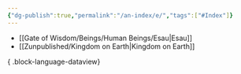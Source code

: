 ```yaml
---
{"dg-publish":true,"permalink":"/an-index/e/","tags":["#Index"]}
---
```



- [[Gate of Wisdom/Beings/Human Beings/Esau\|Esau]]
- [[Zunpublished/Kingdom on Earth\|Kingdom on Earth]]

{ .block-language-dataview}